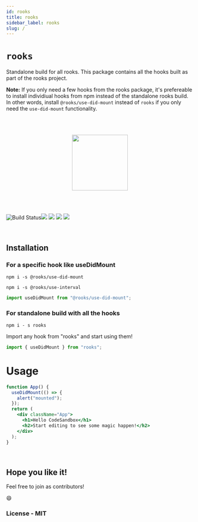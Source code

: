 ```yaml
---
id: rooks
title: rooks
sidebar_label: rooks
slug: /
---
```


# `rooks`

Standalone build for all rooks. This package contains all the hooks built as part of the rooks project.

**Note:** If you only need a few hooks from the rooks package, it's prefereable to install individiual hooks from npm instead of the standalone rooks build. In other words, install `@rooks/use-did-mount` instead of `rooks` if you only need the `use-did-mount` functionality.

<br/>
<br/>
<p align="center">
  <img src="https://i.gyazo.com/67b004be5aa811e9ccd8375b9ce274e1.png" height="150"/>
</p>
<br/>
<br/>

![Build Status](https://github.com/imbhargav5/rooks/workflows/Node%20CI/badge.svg)![](https://img.shields.io/npm/v/rooks/latest.svg) ![](https://img.shields.io/npm/l/rooks.svg) ![](https://img.shields.io/npm/dt/rooks.svg) ![](https://img.shields.io/david/imbhargav5/rooks.svg?path=packages%2Fselect)

<br/>

## Installation

### For a specific hook like useDidMount

```
npm i -s @rooks/use-did-mount
```

```
npm i -s @rooks/use-interval
```

```jsx
import useDidMount from "@rooks/use-did-mount";
```

### For standalone build with all the hooks

```
npm i - s rooks
```

Import any hook from "rooks" and start using them!

```jsx
import { useDidMount } from "rooks";
```

# Usage

```jsx
function App() {
  useDidMount(() => {
    alert("mounted");
  });
  return (
    <div className="App">
      <h1>Hello CodeSandbox</h1>
      <h2>Start editing to see some magic happen!</h2>
    </div>
  );
}
```

<br/>

## Hope you like it!

Feel free to join as contributors!

:smile:

### License - MIT

    